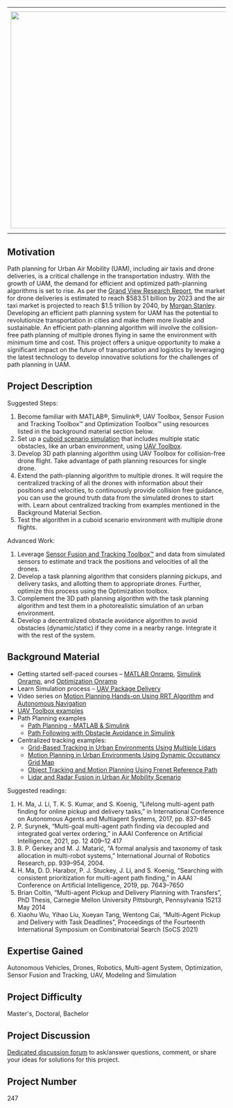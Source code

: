 <table>
<td><img src="https://gist.githubusercontent.com/robertogl/e0115dc303472a9cfd52bbbc8edb7665/raw/uamPathPlanning.png"  width=500 /></td>
<td><p><h1>Multi-UAV Path Planning for Urban Air Mobility</h1></p>
<p>Develop a path planning algorithm for multiple drones flying in an urban environment.</p>
</table>

## Motivation

Path planning for Urban Air Mobility (UAM), including air taxis and drone deliveries, is a critical challenge in the transportation industry. With the growth of UAM, the demand for efficient and optimized path-planning algorithms is set to rise. As per the [Grand View Research Report](https://www.grandviewresearch.com/industry-analysis/global-commercial-drones-market),  the market for drone deliveries is estimated to reach $583.51 billion by 2023 and the air taxi market is projected to reach $1.5 trillion by 2040, by [Morgan Stanley](https&#58;//www.morganstanley.com/ideas/autonomous-aircraft). Developing an efficient path planning system for UAM has the potential to revolutionize transportation in cities and make them more livable and sustainable. An efficient path-planning algorithm will involve the collision-free path planning of multiple drones flying in same the environment with minimum time and cost. This project offers a unique opportunity to make a significant impact on the future of transportation and logistics by leveraging the latest technology to develop innovative solutions for the challenges of path planning in UAM.

## Project Description

Suggested Steps:
1.	Become familiar with MATLAB®, Simulink®, UAV Toolbox, Sensor Fusion and Tracking Toolbox™ and Optimization Toolbox™ using resources listed in the background material section below.
2.	Set up a [cuboid scenario simulation](https://www.mathworks.com/help/uav/ref/uavscenario.addmesh.html#mw_0fafd983-ce3c-491f-97c0-4a2d240e1a82) that includes multiple static obstacles, like an urban environment, using [UAV Toolbox](https://www.mathworks.com/products/uav.html). 
3.	Develop 3D path planning algorithm using UAV Toolbox for collision-free drone flight.  Take advantage of path planning resources for single drone.
4.	Extend the path-planning algorithm to multiple drones. It will require the centralized tracking of all the drones with information about their positions and velocities, to continuously provide collision free guidance, you can use the ground truth data from the simulated drones to start with. Learn about centralized tracking from examples mentioned in the Background Material Section.
5.	Test the algorithm in a cuboid scenario environment with multiple drone flights.

Advanced Work:

1.  Leverage [Sensor Fusion and Tracking Toolbox™](https://www.mathworks.com/products/sensor-fusion-and-tracking.html) and data from simulated sensors to estimate and track the positions and velocities of all the drones.
2.  Develop a task planning algorithm that considers planning pickups, and delivery tasks, and allotting them to appropriate drones. Further, optimize this process using the Optimization toolbox.
3.	Complement the 3D path planning algorithm with the task planning algorithm and test them in a photorealistic simulation of an urban environment. 
4.	Develop a decentralized obstacle avoidance algorithm to avoid obstacles (dynamic/static) if they come in a nearby range. Integrate it with the rest of the system.


## Background Material

-	Getting started self-paced courses – [MATLAB Onramp](https://matlabacademy.mathworks.com/details/matlab-onramp/gettingstarted), [Simulink Onramp](https://matlabacademy.mathworks.com/details/simulink-onramp/simulink), and [Optimization Onramp](https://matlabacademy.mathworks.com/details/optimization-onramp/optim) 
-	Learn Simulation process – [UAV Package Delivery](https://www.mathworks.com/help/uav/ug/uav-package-delivery.html)
-	Video series on [Motion Planning Hands-on Using RRT Algorithm](https://www.mathworks.com/videos/series/motion-planning-hands-on-using-rrt-algorithm.html) and [Autonomous Navigation](https://www.mathworks.com/videos/series/autonomous-navigation.html)
-	[UAV Toolbox examples](https://www.mathworks.com/help/uav/examples.html?category=planning-and-control&exampleproduct=all&s_tid=CRUX_lftnav) 
-	Path Planning examples 
    -	[Path Planning - MATLAB & Simulink](https://www.mathworks.com/discovery/path-planning.html)
    -	[Path Following with Obstacle Avoidance in Simulink](https://www.mathworks.com/help/nav/ug/path-following-with-obstacle-avoidance-in-simulink.html)
-	Centralized tracking examples:  
    -	[Grid-Based Tracking in Urban Environments Using Multiple Lidars](https://www.mathworks.com/help/driving/ug/grid-based-tracking-in-urban-environments-using-multiple-lidars.html)
    -	[Motion Planning in Urban Environments Using Dynamic Occupancy Grid Map](https://www.mathworks.com/help/nav/ug/motion-planning-in-urban-environments-using-dynamics-occupancy-grid-map.html)
    -	[Object Tracking and Motion Planning Using Frenet Reference Path](https://www.mathworks.com/help/driving/ug/object-tracking-and-motion-planning-using-frenet-reference-paths.html)
    -	[Lidar and Radar Fusion in Urban Air Mobility Scenario](https://www.mathworks.com/help/fusion/ug/lidar-and-radar-fusion-in-an-urban-air-mobility-scenario.html) 


Suggested readings:

1.	H. Ma, J. Li, T. K. S. Kumar, and S. Koenig, “Lifelong multi-agent path finding for online pickup and delivery tasks,” in International Conference on Autonomous Agents and Multiagent Systems, 2017, pp. 837–845
2.	P. Surynek, “Multi-goal multi-agent path finding via decoupled and integrated goal vertex ordering,” in AAAI Conference on Artificial Intelligence, 2021, pp. 12 409–12 417
3.	B. P. Gerkey and M. J. Matarić, “A formal analysis and taxonomy of task allocation in multi-robot systems,” International Journal of Robotics Research, pp. 939–954, 2004.
4.	H. Ma, D. D. Harabor, P. J. Stuckey, J. Li, and S. Koenig, “Searching with consistent prioritization for multi-agent path finding,” in AAAI Conference on Artificial Intelligence, 2019, pp. 7643–7650
5.	Brian Coltin, “Multi-agent Pickup and Delivery Planning with Transfers”, PhD Thesis, Carnegie Mellon University Pittsburgh, Pennsylvania 15213 May 2014 
6.	Xiaohu Wu, Yihao Liu, Xueyan Tang, Wentong Cai, “Multi-Agent Pickup and Delivery with Task Deadlines”, Proceedings of the Fourteenth International Symposium on Combinatorial Search (SoCS 2021)



## Expertise Gained 

Autonomous Vehicles, Drones, Robotics, Multi-agent System, Optimization, Sensor Fusion and Tracking, UAV, Modeling and Simulation

## Project Difficulty

Master's, Doctoral, Bachelor

## Project Discussion

[Dedicated discussion forum](https://github.com/mathworks/MathWorks-Excellence-in-Innovation/discussions/85) to ask/answer questions, comment, or share your ideas for solutions for this project.

## Project Number

247
